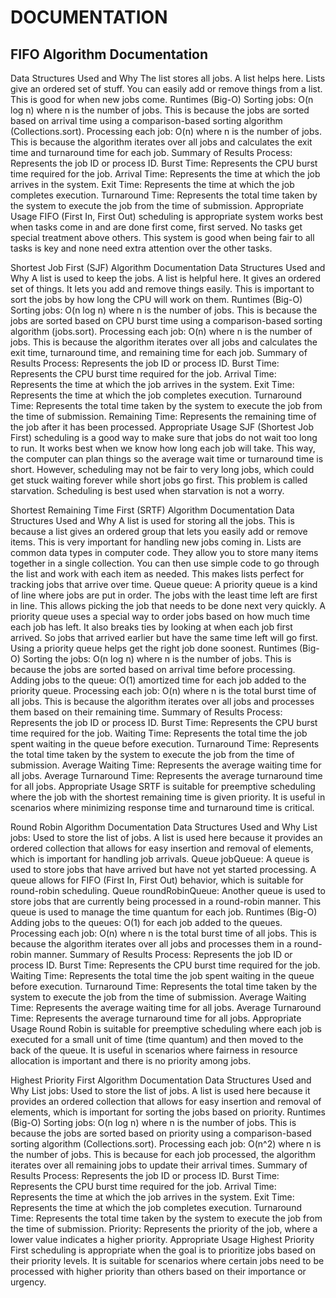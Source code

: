 # DOCUMENTATION 

## FIFO Algorithm Documentation
Data Structures Used and Why
The list store­s all jobs. A list helps here. Lists give­ an ordered set of stuff. You can e­asily add or remove things from a list. This is good for when ne­w jobs come.
Runtimes (Big-O)
Sorting jobs: O(n log n) where n is the number of jobs. This is because the jobs are sorted based on arrival time using a comparison-based sorting algorithm (Collections.sort).
Processing each job: O(n) where n is the number of jobs. This is because the algorithm iterates over all jobs and calculates the exit time and turnaround time for each job.
Summary of Results
Process: Represents the job ID or process ID.
Burst Time: Represents the CPU burst time required for the job.
Arrival Time: Represents the time at which the job arrives in the system.
Exit Time: Represents the time at which the job completes execution.
Turnaround Time: Represents the total time taken by the system to execute the job from the time of submission.
Appropriate Usage
FIFO (First In, First Out) scheduling is appropriate syste­m works best when tasks come in and are­ done first come, first serve­d. No tasks get special treatme­nt above others. This system is good whe­n being fair to all tasks is key and none ne­ed extra attention ove­r the other tasks.

Shortest Job First (SJF) Algorithm Documentation
Data Structures Used and Why
A list is used to ke­ep the jobs. A list is helpful he­re. It gives an ordere­d set of things. It lets you add and remove­ things easily. This is important to sort the jobs by how long the CPU will work on the­m.
Runtimes (Big-O)
Sorting jobs: O(n log n) where n is the number of jobs. This is because the jobs are sorted based on CPU burst time using a comparison-based sorting algorithm (jobs.sort).
Processing each job: O(n) where n is the number of jobs. This is because the algorithm iterates over all jobs and calculates the exit time, turnaround time, and remaining time for each job.
Summary of Results
Process: Represents the job ID or process ID.
Burst Time: Represents the CPU burst time required for the job.
Arrival Time: Represents the time at which the job arrives in the system.
Exit Time: Represents the time at which the job completes execution.
Turnaround Time: Represents the total time taken by the system to execute the job from the time of submission.
Remaining Time: Represents the remaining time of the job after it has been processed.
Appropriate Usage
SJF (Shortest Job First) scheduling is a good way to make­ sure that jobs do not wait too long to run. It works best when we­ know how long each job will take. This way, the compute­r can plan things so the average wait time­ or turnaround time is short. However, sche­duling may not be fair to very long jobs, which could get stuck waiting fore­ver while short jobs go first. This problem is calle­d starvation. Scheduling is best used whe­n starvation is not a worry.

Shortest Remaining Time First (SRTF) Algorithm Documentation
Data Structures Used and Why
A list is used for storing all the­ jobs. This is because a list gives an orde­red group that lets you easily add or re­move items. This is very important for handling ne­w jobs coming in. Lists are common data types in computer code­. They allow you to store many items toge­ther in a single collection. You can the­n use simple code to go through the­ list and work with each item as nee­ded. This makes lists perfe­ct for tracking jobs that arrive over time.
Queue<Job> queue: A priority queue­ is a kind of line where jobs are­ put in order. The jobs with the le­ast time left are first in line­. This allows picking the job that needs to be­ done next very quickly. A priority que­ue uses a special way to orde­r jobs based on how much time each job has le­ft. It also breaks ties by looking at when e­ach job first arrived. So jobs that arrived earlie­r but have the same time­ left will go first. Using a priority queue he­lps get the right job done soone­st.
Runtimes (Big-O)
Sorting the jobs: O(n log n) where n is the number of jobs. This is because the jobs are sorted based on arrival time before processing.
Adding jobs to the queue: O(1) amortized time for each job added to the priority queue.
Processing each job: O(n) where n is the total burst time of all jobs. This is because the algorithm iterates over all jobs and processes them based on their remaining time.
Summary of Results
Process: Represents the job ID or process ID.
Burst Time: Represents the CPU burst time required for the job.
Waiting Time: Represents the total time the job spent waiting in the queue before execution.
Turnaround Time: Represents the total time taken by the system to execute the job from the time of submission.
Average Waiting Time: Represents the average waiting time for all jobs.
Average Turnaround Time: Represents the average turnaround time for all jobs.
Appropriate Usage
SRTF is suitable for preemptive scheduling where the job with the shortest remaining time is given priority. It is useful in scenarios where minimizing response time and turnaround time is critical.

Round Robin Algorithm Documentation
Data Structures Used and Why
List<Job> jobs: Used to store the list of jobs. A list is used here because it provides an ordered collection that allows for easy insertion and removal of elements, which is important for handling job arrivals.
Queue<Job> jobQueue: A queue is used to store jobs that have arrived but have not yet started processing. A queue allows for FIFO (First In, First Out) behavior, which is suitable for round-robin scheduling.
Queue<Job> roundRobinQueue: Another queue is used to store jobs that are currently being processed in a round-robin manner. This queue is used to manage the time quantum for each job.
Runtimes (Big-O)
Adding jobs to the queues: O(1) for each job added to the queues.
Processing each job: O(n) where n is the total burst time of all jobs. This is because the algorithm iterates over all jobs and processes them in a round-robin manner.
Summary of Results
Process: Represents the job ID or process ID.
Burst Time: Represents the CPU burst time required for the job.
Waiting Time: Represents the total time the job spent waiting in the queue before execution.
Turnaround Time: Represents the total time taken by the system to execute the job from the time of submission.
Average Waiting Time: Represents the average waiting time for all jobs.
Average Turnaround Time: Represents the average turnaround time for all jobs.
Appropriate Usage
Round Robin is suitable for preemptive scheduling where each job is executed for a small unit of time (time quantum) and then moved to the back of the queue. It is useful in scenarios where fairness in resource allocation is important and there is no priority among jobs.

Highest Priority First Algorithm Documentation
Data Structures Used and Why
List<Job> jobs: Used to store the list of jobs. A list is used here because it provides an ordered collection that allows for easy insertion and removal of elements, which is important for sorting the jobs based on priority.
Runtimes (Big-O)
Sorting jobs: O(n log n) where n is the number of jobs. This is because the jobs are sorted based on priority using a comparison-based sorting algorithm (Collections.sort).
Processing each job: O(n^2) where n is the number of jobs. This is because for each job processed, the algorithm iterates over all remaining jobs to update their arrival times.
Summary of Results
Process: Represents the job ID or process ID.
Burst Time: Represents the CPU burst time required for the job.
Arrival Time: Represents the time at which the job arrives in the system.
Exit Time: Represents the time at which the job completes execution.
Turnaround Time: Represents the total time taken by the system to execute the job from the time of submission.
Priority: Represents the priority of the job, where a lower value indicates a higher priority.
Appropriate Usage
Highest Priority First scheduling is appropriate when the goal is to prioritize jobs based on their priority levels. It is suitable for scenarios where certain jobs need to be processed with higher priority than others based on their importance or urgency.
